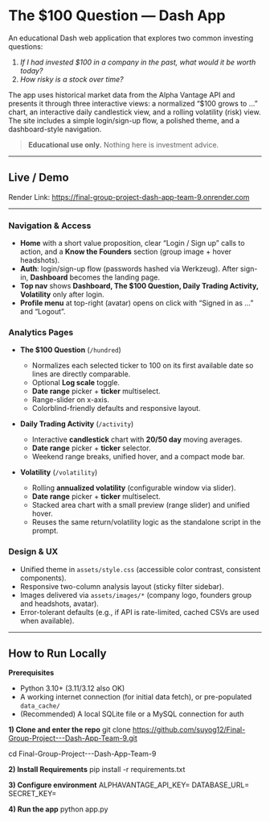 # The $100 Question — Dash App

An educational Dash web application that explores two common investing questions:

1) *If I had invested $100 in a company in the past, what would it be worth today?*  
2) *How risky is a stock over time?*

The app uses historical market data from the Alpha Vantage API and presents it through three interactive views: a normalized “$100 grows to …” chart, an interactive daily candlestick view, and a rolling volatility (risk) view. The site includes a simple login/sign-up flow, a polished theme, and a dashboard-style navigation.

> **Educational use only.** Nothing here is investment advice.

---


## Live / Demo

Render Link: https://final-group-project-dash-app-team-9.onrender.com

---



### Navigation & Access
- **Home** with a short value proposition, clear “Login / Sign up” calls to action, and a **Know the Founders** section (group image + hover headshots).
- **Auth**: login/sign-up flow (passwords hashed via Werkzeug). After sign-in, **Dashboard** becomes the landing page.
- **Top nav** shows **Dashboard, The $100 Question, Daily Trading Activity, Volatility** only after login.
- **Profile menu** at top-right (avatar) opens on click with “Signed in as …” and “Logout”.

### Analytics Pages
- **The $100 Question** (`/hundred`)
  - Normalizes each selected ticker to 100 on its first available date so lines are directly comparable.
  - Optional **Log scale** toggle.
  - **Date range** picker + **ticker** multiselect.
  - Range-slider on x-axis.
  - Colorblind-friendly defaults and responsive layout.

- **Daily Trading Activity** (`/activity`)
  - Interactive **candlestick** chart with **20/50 day** moving averages.
  - **Date range** picker + **ticker** selector.
  - Weekend range breaks, unified hover, and a compact mode bar.

- **Volatility** (`/volatility`)
  - Rolling **annualized volatility** (configurable window via slider).
  - **Date range** picker + **ticker** multiselect.
  - Stacked area chart with a small preview (range slider) and unified hover.
  - Reuses the same return/volatility logic as the standalone script in the prompt.

### Design & UX
- Unified theme in `assets/style.css` (accessible color contrast, consistent components).
- Responsive two-column analysis layout (sticky filter sidebar).
- Images delivered via `assets/images/*` (company logo, founders group and headshots, avatar).
- Error-tolerant defaults (e.g., if API is rate-limited, cached CSVs are used when available).

---


## How to Run Locally

**Prerequisites**
- Python 3.10+ (3.11/3.12 also OK)
- A working internet connection (for initial data fetch), or pre-populated `data_cache/`
- (Recommended) A local SQLite file or a MySQL connection for auth

**1) Clone and enter the repo**
git clone https://github.com/suyog12/Final-Group-Project---Dash-App-Team-9.git

cd Final-Group-Project---Dash-App-Team-9

**2) Install Requirements**
pip install -r requirements.txt

**3) Configure environment**
ALPHAVANTAGE_API_KEY=
DATABASE_URL=
SECRET_KEY=

**4) Run the app**
python app.py
